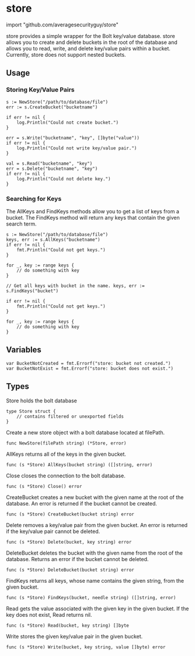 # store
import "github.com/averagesecurityguy/store"

store provides a simple wrapper for the Bolt key/value database. store allows you to create and delete buckets in the root of the database and allows you to read, write, and delete key/value pairs within a bucket. Currently, store does not support nested buckets.

## Usage

### Storing Key/Value Pairs
    s := NewStore("/path/to/database/file")
    err := s.CreateBucket("bucketname")

    if err != nil {
        log.Println("Could not create bucket.")
    }

    err = s.Write("bucketname", "key", []byte("value"))
    if err != nil {
        log.Println("Could not write key/value pair.")
    }

    val = s.Read("bucketname", "key")
    err = s.Delete("bucketname", "key")
    if err != nil {
        log.Println("Could not delete key.")
    }

### Searching for Keys
The AllKeys and FindKeys methods allow you to get a list of keys from a bucket. The FindKeys method will return any keys that contain the given search term.

    s := NewStore("/path/to/database/file")
    keys, err := s.AllKeys("bucketname")
    if err != nil {
        fmt.Println("Could not get keys.")
    }

    for _, key := range keys {
        // do something with key
    }

    // Get all keys with bucket in the name. keys, err :=
    s.FindKeys("bucket")

    if err != nil {
        fmt.Println("Could not get keys.")
    }

    for _, key := range keys {
        // do something with key
    }

## Variables

    var BucketNotCreated = fmt.Errorf("store: bucket not created.")
    var BucketNotExist = fmt.Errorf("store: bucket does not exist.")

## Types
Store holds the bolt database

    type Store struct {
        // contains filtered or unexported fields
    }

Create a new store object with a bolt database located at filePath.

    func NewStore(filePath string) (*Store, error)

AllKeys returns all of the keys in the given bucket.

    func (s *Store) AllKeys(bucket string) ([]string, error)

Close closes the connection to the bolt database.

    func (s *Store) Close() error

CreateBucket creates a new bucket with the given name at the root of the database. An error is returned if the bucket cannot be created.

    func (s *Store) CreateBucket(bucket string) error

Delete removes a key/value pair from the given bucket. An error is returned if the key/value pair cannot be deleted.

    func (s *Store) Delete(bucket, key string) error

DeleteBucket deletes the bucket with the given name from the root of the database. Returns an error if the bucket cannot be deleted.

    func (s *Store) DeleteBucket(bucket string) error

FindKeys returns all keys, whose name contains the given string, from the given bucket.

    func (s *Store) FindKeys(bucket, needle string) ([]string, error)

Read gets the value associated with the given key in the given bucket. If the key does not exist, Read returns nil.

    func (s *Store) Read(bucket, key string) []byte

Write stores the given key/value pair in the given bucket.

    func (s *Store) Write(bucket, key string, value []byte) error
